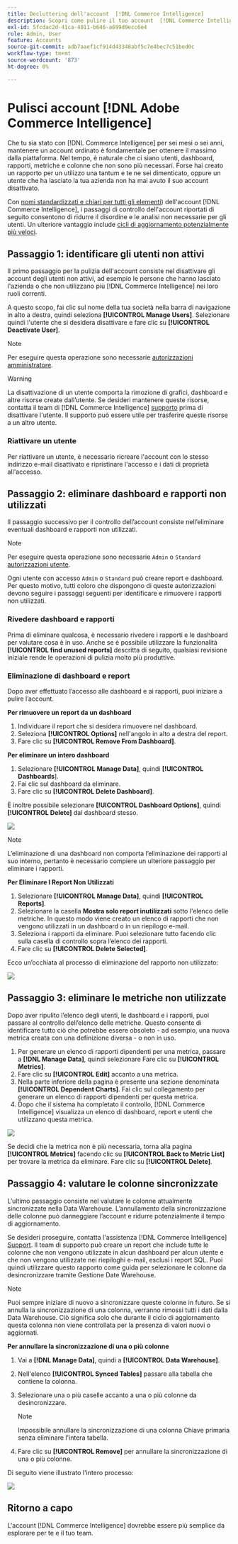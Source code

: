 ```yaml
---
title: Decluttering dell'account  [!DNL Commerce Intelligence]
description: Scopri come pulire il tuo account  [!DNL Commerce Intelligence] .
exl-id: 5fcdac2d-41ca-4011-b646-a699d9ecc6e4
role: Admin, User
feature: Accounts
source-git-commit: adb7aaef1cf914d43348abf5c7e4bec7c51bed0c
workflow-type: tm+mt
source-wordcount: '873'
ht-degree: 0%

---
```


# Pulisci account [!DNL Adobe Commerce Intelligence]

Che tu sia stato con [!DNL Commerce Intelligence] per sei mesi o sei anni, mantenere un account ordinato è fondamentale per ottenere il massimo dalla piattaforma. Nel tempo, è naturale che ci siano utenti, dashboard, rapporti, metriche e colonne che non sono più necessari. Forse hai creato un rapporto per un utilizzo una tantum e te ne sei dimenticato, oppure un utente che ha lasciato la tua azienda non ha mai avuto il suo account disattivato.

Con [nomi standardizzati e chiari per tutti gli elementi](../best-practices/naming-elements.md)) dell&#39;account [!DNL Commerce Intelligence], i passaggi di controllo dell&#39;account riportati di seguito consentono di ridurre il disordine e le analisi non necessarie per gli utenti. Un ulteriore vantaggio include [cicli di aggiornamento potenzialmente più veloci](../best-practices/reduce-update-cycle-time.md).

## Passaggio 1: identificare gli utenti non attivi

Il primo passaggio per la pulizia dell&#39;account consiste nel disattivare gli account degli utenti non attivi, ad esempio le persone che hanno lasciato l&#39;azienda o che non utilizzano più [!DNL Commerce Intelligence] nei loro ruoli correnti.

A questo scopo, fai clic sul nome della tua società nella barra di navigazione in alto a destra, quindi seleziona **[!UICONTROL Manage Users]**. Selezionare quindi l&#39;utente che si desidera disattivare e fare clic su **[!UICONTROL Deactivate User]**.

>[!NOTE]
>
>Per eseguire questa operazione sono necessarie [autorizzazioni amministratore](../administrator/user-management/user-management.md).

>[!WARNING]
>
>La disattivazione di un utente comporta la rimozione di grafici, dashboard e altre risorse create dall’utente. Se desideri mantenere queste risorse, contatta il team di [!DNL Commerce Intelligence] [supporto](../guide-overview.md#Submitting-a-Support-Ticket) prima di disattivare l&#39;utente. Il supporto può essere utile per trasferire queste risorse a un altro utente.

### Riattivare un utente

Per riattivare un utente, è necessario ricreare l&#39;account con lo stesso indirizzo e-mail disattivato e ripristinare l&#39;accesso e i dati di proprietà all&#39;accesso.

## Passaggio 2: eliminare dashboard e rapporti non utilizzati

Il passaggio successivo per il controllo dell’account consiste nell’eliminare eventuali dashboard e rapporti non utilizzati.

>[!NOTE]
>
>Per eseguire questa operazione sono necessarie `Admin` o `Standard` [autorizzazioni utente](../administrator/user-management/user-management.md).

Ogni utente con accesso `Admin` o `Standard` può creare report e dashboard. Per questo motivo, tutti coloro che dispongono di queste autorizzazioni devono seguire i passaggi seguenti per identificare e rimuovere i rapporti non utilizzati.

### Rivedere dashboard e rapporti

Prima di eliminare qualcosa, è necessario rivedere i rapporti e le dashboard per valutare cosa è in uso. Anche se è possibile utilizzare la funzionalità **[!UICONTROL find unused reports]** descritta di seguito, qualsiasi revisione iniziale rende le operazioni di pulizia molto più produttive.

### Eliminazione di dashboard e report

Dopo aver effettuato l’accesso alle dashboard e ai rapporti, puoi iniziare a pulire l’account.

**Per rimuovere un report da un dashboard**

1. Individuare il report che si desidera rimuovere nel dashboard.
1. Seleziona **[!UICONTROL Options]** nell&#39;angolo in alto a destra del report.
1. Fare clic su **[!UICONTROL Remove From Dashboard]**.

**Per eliminare un intero dashboard**

1. Selezionare **[!UICONTROL Manage Data]**, quindi **[!UICONTROL Dashboards**].
1. Fai clic sul dashboard da eliminare.
1. Fare clic su **[!UICONTROL Delete Dashboard]**.

È inoltre possibile selezionare **[!UICONTROL Dashboard Options]**, quindi **[!UICONTROL Delete]** dal dashboard stesso.

![](../../mbi/assets/Delete_from_dashboard.png)

>[!NOTE]
>
>L’eliminazione di una dashboard non comporta l’eliminazione dei rapporti al suo interno, pertanto è necessario compiere un ulteriore passaggio per eliminare i rapporti.

**Per Eliminare I Report Non Utilizzati**

1. Selezionare **[!UICONTROL Manage Data]**, quindi **[!UICONTROL Reports]**.
1. Selezionare la casella **Mostra solo report inutilizzati** sotto l&#39;elenco delle metriche. In questo modo viene creato un elenco di rapporti che non vengono utilizzati in un dashboard o in un riepilogo e-mail.
1. Seleziona i rapporti da eliminare. Puoi selezionare tutto facendo clic sulla casella di controllo sopra l’elenco dei rapporti.
1. Fare clic su **[!UICONTROL Delete Selected]**.

Ecco un’occhiata al processo di eliminazione del rapporto non utilizzato:

![](../../mbi/assets/unused_reports.png)

## Passaggio 3: eliminare le metriche non utilizzate

Dopo aver ripulito l’elenco degli utenti, le dashboard e i rapporti, puoi passare al controllo dell’elenco delle metriche. Questo consente di identificare tutto ciò che potrebbe essere obsoleto - ad esempio, una nuova metrica creata con una definizione diversa - o non in uso.

1. Per generare un elenco di rapporti dipendenti per una metrica, passare a **[!DNL Manage Data]**, quindi selezionare Fare clic su **[!UICONTROL Metrics]**.
1. Fare clic su **[!UICONTROL Edit]** accanto a una metrica.
1. Nella parte inferiore della pagina è presente una sezione denominata **[!UICONTROL Dependent Charts]**. Fai clic sul collegamento per generare un elenco di rapporti dipendenti per questa metrica.
1. Dopo che il sistema ha completato il controllo, [!DNL Commerce Intelligence] visualizza un elenco di dashboard, report e utenti che utilizzano questa metrica.

![](../../mbi/assets/report_dependecies.png)

Se decidi che la metrica non è più necessaria, torna alla pagina **[!UICONTROL Metrics]** facendo clic su **[!UICONTROL Back to Metric List]** per trovare la metrica da eliminare. Fare clic su **[!UICONTROL Delete]**.

## Passaggio 4: valutare le colonne sincronizzate

L’ultimo passaggio consiste nel valutare le colonne attualmente sincronizzate nella Data Warehouse. L’annullamento della sincronizzazione delle colonne può danneggiare l’account e ridurre potenzialmente il tempo di aggiornamento.

Se desideri proseguire, contatta l&#39;assistenza [!DNL Commerce Intelligence] [Support](../guide-overview.md#Submitting-a-Support-Ticket). Il team di supporto può creare un report che include tutte le colonne che non vengono utilizzate in alcun dashboard per alcun utente e che non vengono utilizzate nei riepiloghi e-mail, esclusi i report SQL. Puoi quindi utilizzare questo rapporto come guida per selezionare le colonne da desincronizzare tramite Gestione Date Warehouse.

>[!NOTE]
>
>Puoi sempre iniziare di nuovo a sincronizzare queste colonne in futuro. Se si annulla la sincronizzazione di una colonna, verranno rimossi tutti i dati dalla Data Warehouse. Ciò significa solo che durante il ciclo di aggiornamento questa colonna non viene controllata per la presenza di valori nuovi o aggiornati.

**Per annullare la sincronizzazione di una o più colonne**

1. Vai a **[!DNL Manage Data]**, quindi a **[!UICONTROL Data Warehouse]**.
1. Nell&#39;elenco **[!UICONTROL Synced Tables]** passare alla tabella che contiene la colonna.
1. Selezionare una o più caselle accanto a una o più colonne da desincronizzare.
   >[!NOTE]
   >
   >Impossibile annullare la sincronizzazione di una colonna Chiave primaria senza eliminare l&#39;intera tabella.

1. Fare clic su **[!UICONTROL Remove]** per annullare la sincronizzazione di una o più colonne.

Di seguito viene illustrato l&#39;intero processo:

![](../../mbi/assets/drop_column.png)

## Ritorno a capo

L&#39;account [!DNL Commerce Intelligence] dovrebbe essere più semplice da esplorare per te e il tuo team.
